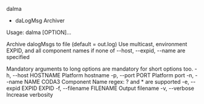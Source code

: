 
dalma
 - daLogMsg Archiver


Usage:  dalma [OPTION]...

Archive dalogMsgs to file (default = out.log)
Use multicast, environment EXPID, and all component names if none of --host,
  --expid, --name are specified

Mandatory arguments to long options are mandatory for short options too.
  -h, --host HOSTNAME                 Platform hostname
  -p, --port PORT                     Platform port
  -n, --name NAME                     CODA3 Component Name
                                        regex: ? and * are supported
  -e, --expid EXPID                   EXPID
  -f, --filename FILENAME             Output filename
  -v, --verbose                       Increase verbosity
